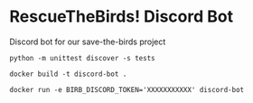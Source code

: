 # RescueTheBirds! Discord Bot
Discord bot for our save-the-birds project

`python -m unittest discover -s tests`

`docker build -t discord-bot .`

`docker run -e BIRB_DISCORD_TOKEN='XXXXXXXXXXX' discord-bot`